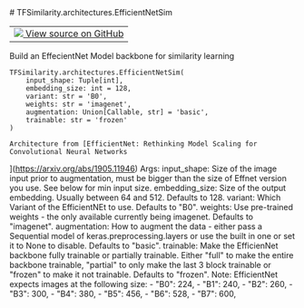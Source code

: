 
<div itemscope itemtype="http://developers.google.com/ReferenceObject">
<meta itemprop="name" content="TFSimilarity.architectures.EfficientNetSim" />
<meta itemprop="path" content="Stable" />
</div>
# TFSimilarity.architectures.EfficientNetSim
<!-- Insert buttons and diff -->
<table class="tfo-notebook-buttons tfo-api nocontent" align="left">
<td>
  <a target="_blank" href="https://github.com/tensorflow/similarity/blob/main/tensorflow_similarity/architectures/efficientnet.py#L33-L103">
    <img src="https://www.tensorflow.org/images/GitHub-Mark-32px.png" />
    View source on GitHub
  </a>
</td>
</table>

Build an EffecientNet Model backbone for similarity learning
<pre class="devsite-click-to-copy prettyprint lang-py tfo-signature-link">
<code>TFSimilarity.architectures.EfficientNetSim(
    input_shape: Tuple[int],
    embedding_size: int = 128,
    variant: str = &#x27;B0&#x27;,
    weights: str = &#x27;imagenet&#x27;,
    augmentation: Union[Callable, str] = &#x27;basic&#x27;,
    trainable: str = &#x27;frozen&#x27;
)
</code></pre>

<!-- Placeholder for "Used in" -->
    Architecture from [EfficientNet: Rethinking Model Scaling for Convolutional Neural Networks
](https://arxiv.org/abs/1905.11946)
    Args:
        input_shape: Size of the image input prior to augmentation,
        must be bigger than the size of Effnet version you use. See below for
        min input size.
        embedding_size: Size of the output embedding. Usually between 64
        and 512. Defaults to 128.
        variant: Which Variant of the EfficientNEt to use. Defaults to "B0".
        weights: Use pre-trained weights - the only available currently being
        imagenet. Defaults to "imagenet".
        augmentation: How to augment the data - either pass a Sequential model
        of keras.preprocessing.layers or use the built in one or set it to
        None to disable. Defaults to "basic".
        trainable: Make the EfficienNet backbone fully trainable or partially
        trainable. Either "full" to make the entire backbone trainable,
        "partial" to only make the last 3 block trainable or "frozen" to make
        it not trainable. Defaults to "frozen".
    Note:
        EfficientNet expects images at the following size:
         - "B0": 224,
         - "B1": 240,
         - "B2": 260,
         - "B3": 300,
         - "B4": 380,
         - "B5": 456,
         - "B6": 528,
         - "B7": 600,
    